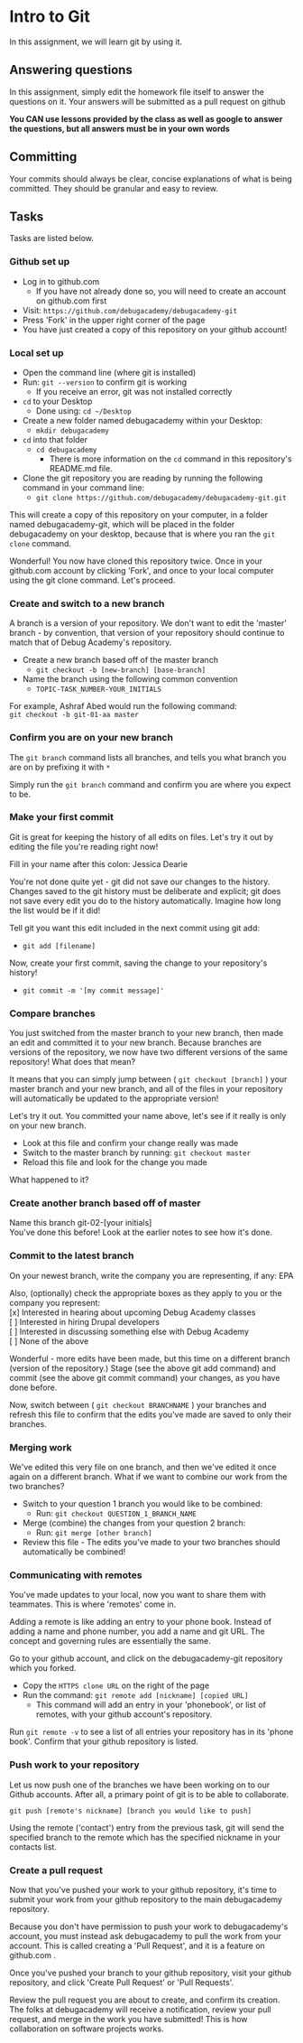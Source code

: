 # Intro to Git  
In this assignment, we will learn git by using it.  

## Answering questions  
In this assignment, simply edit the homework file itself to answer the questions on it. Your answers will be submitted as a pull request on github  

**You CAN use lessons provided by the class as well as google to answer the questions, but all answers must be in your own words**  

## Committing  
Your commits should always be clear, concise explanations of what is being committed. They should be granular and easy to review.  

## Tasks  
Tasks are listed below.  

### Github set up  
- Log in to github.com  
  - If you have not already done so, you will need to create an account on github.com first  
- Visit:  ```https://github.com/debugacademy/debugacademy-git```  
- Press 'Fork' in the upper right corner of the page  
- You have just created a copy of this repository on your github account!  

### Local set up  
- Open the command line (where git is installed)  
- Run: ```git --version``` to confirm git is working  
  - If you receive an error, git was not installed correctly  
- ```cd``` to your Desktop  
  - Done using: `cd ~/Desktop`  
- Create a new folder named debugacademy within your Desktop:  
  - `mkdir debugacademy`  
- `cd` into that folder  
  - `cd debugacademy`  
    - There is more information on the ```cd``` command in this repository's README.md file.  
- Clone the git repository you are reading by running the following command in your command line:  
    - ```git clone https://github.com/debugacademy/debugacademy-git.git```  

This will create a copy of this repository on your computer, in a folder named debugacademy-git, which will be placed in the folder debugacademy on your desktop, because that is where you ran the ```git clone``` command.  

Wonderful! You now have cloned this repository twice. Once in your github.com account by clicking 'Fork', and once to your local computer using the git clone command. Let's proceed.  

### Create and switch to a new branch  
A branch is a version of your repository. We don't want to edit the 'master' branch - by convention, that version of your repository should continue to match that of Debug Academy's repository.  

- Create a new branch based off of the master branch  
  - ```git checkout -b [new-branch] [base-branch]```  
- Name the branch using the following common convention  
  - `TOPIC-TASK_NUMBER-YOUR_INITIALS`  

For example, Ashraf Abed would run the following command:  
```git checkout -b git-01-aa master```  

### Confirm you are on your new branch  
The ```git branch``` command lists all branches, and tells you what branch you are on by prefixing it with ```*```  

Simply run the ```git branch``` command and confirm you are where you expect to be.  

### Make your first commit  
Git is great for keeping the history of all edits on files. Let's try it out by editing the file you're reading right now!  

Fill in your name after this colon: Jessica Dearie 

You're not done quite yet - git did not save our changes to the history. Changes saved to the git history must be deliberate and explicit; git does not save every edit you do to the history automatically. Imagine how long the list would be if it did!  

Tell git you want this edit included in the next commit using git add:  
- ```git add [filename]```    

Now, create your first commit, saving the change to your repository's history!  
- ```git commit -m '[my commit message]'```  

### Compare branches  
You just switched from the master branch to your new branch, then made an edit and committed it to your new branch. Because branches are versions of the repository, we now have two different versions of the same repository! What does that mean?  

It means that you can simply jump between ( ```git checkout [branch]``` ) your master branch and your new branch, and all of the files in your repository will automatically be updated to the appropriate version!  

Let's try it out. You committed your name above, let's see if it really is only on your new branch.  
- Look at this file and confirm your change really was made  
- Switch to the master branch by running: ```git checkout master```  
- Reload this file and look for the change you made  

What happened to it?  

### Create another branch based off of master  
Name this branch git-02-[your initials]  
You've done this before! Look at the earlier notes to see how it's done.  

### Commit to the latest branch  
On your newest branch, write the company you are representing, if any: EPA 

Also, (optionally) check the appropriate boxes as they apply to you or the company you represent:  
[x] Interested in hearing about upcoming Debug Academy classes  
[ ] Interested in hiring Drupal developers  
[ ] Interested in discussing something else with Debug Academy  
[ ] None of the above  

Wonderful - more edits have been made, but this time on a different branch (version of the repository.) Stage (see the above git add command) and commit (see the above git commit command) your changes, as you have done before.  

Now, switch between ( `git checkout BRANCHNAME` ) your branches and refresh this file to confirm that the edits you've made are saved to only their branches.  

### Merging work  
We've edited this very file on one branch, and then we've edited it once again on a different branch. What if we want to combine our work from the two branches?  

- Switch to your question 1 branch you would like to be combined:  
  - Run: `git checkout QUESTION_1_BRANCH_NAME`  
- Merge (combine) the changes from your question 2 branch:  
  - Run: ```git merge [other branch]```  
- Review this file - The edits you've made to your two branches should automatically be combined!  

### Communicating with remotes  
You've made updates to your local, now you want to share them with teammates. This is where 'remotes' come in.  

Adding a remote is like adding an entry to your phone book. Instead of adding a name and phone number, you add a name and git URL. The concept and governing rules are essentially the same.  

Go to your github account, and click on the debugacademy-git repository which you forked.  
- Copy the ```HTTPS clone URL``` on the right of the page  
- Run the command: ```git remote add [nickname] [copied URL]```  
  - This command will add an entry in your 'phonebook', or list of remotes, with your github account's repository.  

Run ```git remote -v``` to see a list of all entries your repository has in its 'phone book'. Confirm that your github repository is listed.  

### Push work to your repository  
Let us now push one of the branches we have been working on to our Github accounts. After all, a primary point of git is to be able to collaborate.  

```git push [remote's nickname] [branch you would like to push]```  

Using the remote ('contact') entry from the previous task, git will send the specified branch to the remote which has the specified nickname in your contacts list.  

### Create a pull request  
Now that you've pushed your work to your github repository, it's time to submit your work from your github repository to the main debugacademy repository.  

Because you don't have permission to push your work to debugacademy's account, you must instead ask debugacademy to pull the work from your account. This is called creating a 'Pull Request', and it is a feature on github.com .  

Once you've pushed your branch to your github repository, visit your github repository, and click 'Create Pull Request' or 'Pull Requests'.  

Review the pull request you are about to create, and confirm its creation. The folks at debugacademy will receive a notification, review your pull request, and merge in the work you have submitted! This is how collaboration on software projects works.  
